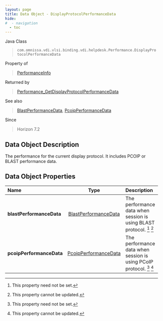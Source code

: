 ```yaml
---
layout: page
title: Data Object - DisplayProtocolPerformanceData
hide:
#  - navigation
  - toc
---
```






Java Class
> `com.omnissa.vdi.vlsi.binding.vdi.helpdesk.Performance.DisplayProtocolPerformanceData`

Property of
> [PerformanceInfo](vdi.helpdesk.Performance.PerformanceInfo.md#field_detail)

Returned by
> [Performance_GetDisplayProtocolPerformanceData](vdi.helpdesk.Performance.md#getDisplayProtocolPerformanceData)

See also
> [BlastPerformanceData](vdi.helpdesk.Performance.BlastPerformanceData.md), [PcoipPerformanceData](vdi.helpdesk.Performance.PcoipPerformanceData.md)

Since
> Horizon 7.2


## Data Object Description

The performance for the current display protocol. It includes PCOIP or BLAST performance data.

## Data Object Properties

 Name | Type | Description
:---|:---:|:---
**blastPerformanceData**| [BlastPerformanceData](vdi.helpdesk.Performance.BlastPerformanceData.md)|  The performance data when session is using BLAST protocol. [^1] [^2]
**pcoipPerformanceData**| [PcoipPerformanceData](vdi.helpdesk.Performance.PcoipPerformanceData.md)|  The performance data when session is using PCoIP protocol. [^1] [^2]
 


 


[^1]: This property need not be set.
[^2]: This property cannot be updated.
